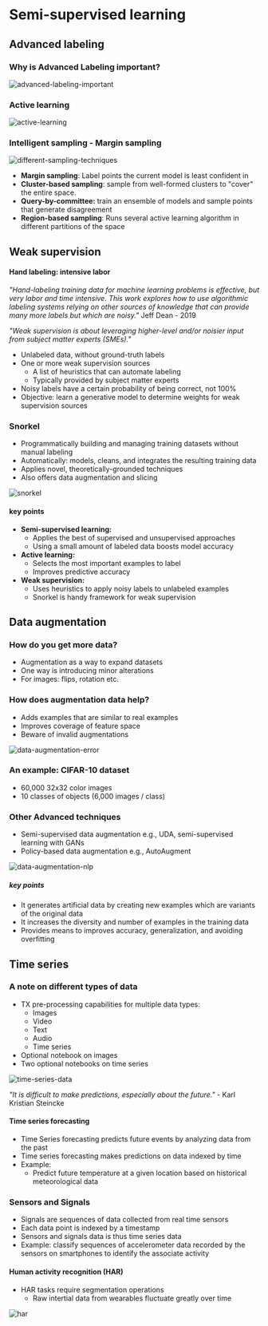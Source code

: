 # Semi-supervised learning 
## Advanced labeling

### Why is Advanced Labeling important? 
 
 ![advanced-labeling-important](assets/advanced-labeling-important.png)
 
 ### Active learning 
 
 ![active-learning](assets/active-learning.png)

### Intelligent sampling - Margin sampling

![different-sampling-techniques](assets/different-sampling-techniques.png)

* **Margin sampling**: Label points the current model is least confident in 
* **Cluster-based sampling**: sample from well-formed clusters to "cover" the entire space.
* **Query-by-committee:** train an ensemble of models and sample points that generate disagreement 
* **Region-based sampling**: Runs several active learning algorithm in different partitions of the space 

## Weak supervision
#### Hand labeling: intensive labor
*"Hand-labeling training data for machine learning problems is effective, but very labor and time intensive. This work explores how to use algorithmic labeling systems relying on other sources of knowledge that can provide many more labels but which are noisy."* Jeff Dean - 2019

*"Weak supervision is about leveraging higher-level and/or noisier input from subject matter experts (SMEs)."*

* Unlabeled data, without ground-truth labels
* One or more weak supervision sources
    * A list of heuristics that can automate labeling
    * Typically provided by subject matter experts 
* Noisy labels have a certain probability of being correct, not 100% 
* Objective: learn a generative model to determine weights for weak supervision sources 

### Snorkel 
* Programmatically building and managing training datasets without manual labeling
* Automatically: models, cleans, and integrates the resulting training data
* Applies novel, theoretically-grounded techniques
* Also offers data augmentation and slicing

![snorkel](assets/snorkel.png)

#### key points 
* **Semi-supervised learning:**
    * Applies the best of supervised and unsupervised approaches
    * Using a small amount of labeled data boosts model accuracy
* **Active learning:**
    * Selects the most important examples to label
    * Improves predictive accuracy
* **Weak supervision:**
    * Uses heuristics to apply noisy labels to unlabeled examples
    * Snorkel is handy framework for weak supervision


## Data augmentation
### How do you get more data?
* Augmentation as a way to expand datasets
* One way is introducing minor alterations
* For images: flips, rotation etc.

### How does augmentation data help? 
* Adds examples that are similar to real examples
* Improves coverage of feature space
* Beware of invalid augmentations

![data-augmentation-error](assets/data-augmentation-error.png)

### An example: CIFAR-10 dataset
* 60,000 32x32 color images
* 10 classes of objects (6,000 images / class) 

### Other Advanced techniques
* Semi-supervised data augmentation e.g., UDA, semi-supervised learning with GANs
* Policy-based data augmentation e.g., AutoAugment

![data-augmentation-nlp](assets/data-augmentation-nlp.png)

##### key points
* It generates artificial data by creating new examples which are variants of the original data
* It increases the diversity and number of examples in the training data
* Provides means to improves accuracy, generalization, and avoiding overfitting

## Time series
### A note on different types of data

* TX pre-processing capabilities for multiple data types:
    * Images
    * Video
    * Text
    * Audio
    * Time series
* Optional notebook on images
* Two optional notebooks on time series


![time-series-data](assets/time-series-data.png)


*"It is difficult to make predictions, especially about the future."* - Karl Kristian Steincke

#### Time series forecasting
* Time Series forecasting predicts future events by analyzing data from the past
* Time series forecasting makes predictions on data indexed by time
* Example:
    * Predict future temperature at a given location based on historical meteorological data


### Sensors and Signals 

* Signals are sequences of data collected from real time sensors
* Each data point is indexed by a timestamp
* Sensors and signals data is thus time series data
* Example: classify sequences of accelerometer data recorded by the sensors on smartphones to identify the associate activity

#### Human activity recognition (HAR)
* HAR tasks require segmentation operations
    * Raw intertial data from wearables fluctuate greatly over time

![har](assets/har.png)
